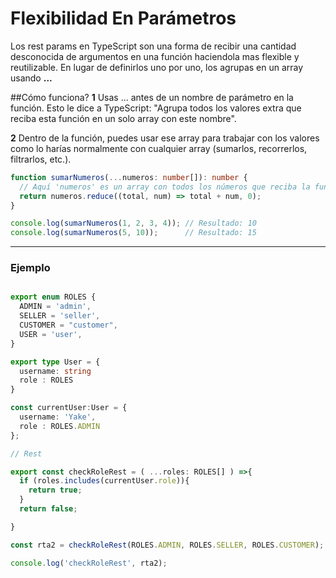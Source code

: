 # Flexibilidad En Parámetros

Los rest params en TypeScript son una forma de recibir una cantidad desconocida de argumentos en una función haciendola mas flexible y reutilizable. En lugar de definirlos uno por uno, los agrupas en un array usando **...**

##Cómo funciona?
**1** Usas ... antes de un nombre de parámetro en la función. Esto le dice a TypeScript:
"Agrupa todos los valores extra que reciba esta función en un solo array con este nombre".

**2** Dentro de la función, puedes usar ese array para trabajar con los valores como lo harías normalmente con cualquier array (sumarlos, recorrerlos, filtrarlos, etc.).

```Typescript
function sumarNumeros(...numeros: number[]): number {
  // Aquí 'numeros' es un array con todos los números que reciba la función.
  return numeros.reduce((total, num) => total + num, 0);
}

console.log(sumarNumeros(1, 2, 3, 4)); // Resultado: 10
console.log(sumarNumeros(5, 10));      // Resultado: 15
```

---

### Ejemplo

```Typescript

export enum ROLES {
  ADMIN = 'admin',
  SELLER = 'seller',
  CUSTOMER = "customer",
  USER = 'user',
}

export type User = {
  username: string
  role : ROLES
}

const currentUser:User = {
  username: 'Yake',
  role : ROLES.ADMIN
};

// Rest

export const checkRoleRest = ( ...roles: ROLES[] ) =>{
  if (roles.includes(currentUser.role)){
    return true;
  }
  return false;

}

const rta2 = checkRoleRest(ROLES.ADMIN, ROLES.SELLER, ROLES.CUSTOMER);

console.log('checkRoleRest', rta2);

```
